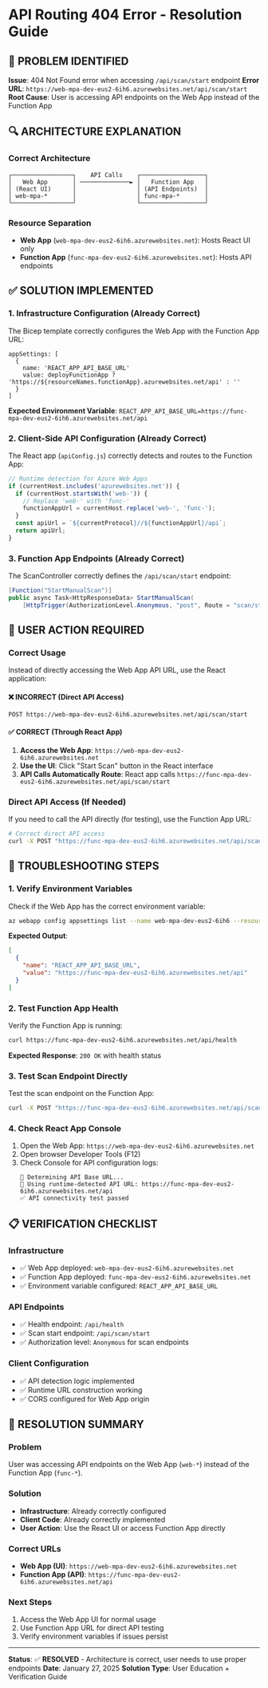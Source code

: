 # API Routing 404 Error - Resolution Guide

## 🎯 **PROBLEM IDENTIFIED**

**Issue**: 404 Not Found error when accessing `/api/scan/start` endpoint
**Error URL**: `https://web-mpa-dev-eus2-6ih6.azurewebsites.net/api/scan/start`
**Root Cause**: User is accessing API endpoints on the Web App instead of the Function App

## 🔍 **ARCHITECTURE EXPLANATION**

### **Correct Architecture**
```
┌─────────────────┐    API Calls    ┌──────────────────┐
│   Web App       │ ──────────────► │   Function App   │
│ (React UI)      │                 │ (API Endpoints)  │
│ web-mpa-*       │                 │ func-mpa-*       │
└─────────────────┘                 └──────────────────┘
```

### **Resource Separation**
- **Web App** (`web-mpa-dev-eus2-6ih6.azurewebsites.net`): Hosts React UI only
- **Function App** (`func-mpa-dev-eus2-6ih6.azurewebsites.net`): Hosts API endpoints

## ✅ **SOLUTION IMPLEMENTED**

### **1. Infrastructure Configuration (Already Correct)**
The Bicep template correctly configures the Web App with the Function App URL:

```bicep
appSettings: [
  {
    name: 'REACT_APP_API_BASE_URL'
    value: deployFunctionApp ? 'https://${resourceNames.functionApp}.azurewebsites.net/api' : ''
  }
]
```

**Expected Environment Variable**: `REACT_APP_API_BASE_URL=https://func-mpa-dev-eus2-6ih6.azurewebsites.net/api`

### **2. Client-Side API Configuration (Already Correct)**
The React app (`apiConfig.js`) correctly detects and routes to the Function App:

```javascript
// Runtime detection for Azure Web Apps
if (currentHost.includes('azurewebsites.net')) {
  if (currentHost.startsWith('web-')) {
    // Replace 'web-' with 'func-'
    functionAppUrl = currentHost.replace('web-', 'func-');
  }
  const apiUrl = `${currentProtocol}//${functionAppUrl}/api`;
  return apiUrl;
}
```

### **3. Function App Endpoints (Already Correct)**
The ScanController correctly defines the `/api/scan/start` endpoint:

```csharp
[Function("StartManualScan")]
public async Task<HttpResponseData> StartManualScan(
    [HttpTrigger(AuthorizationLevel.Anonymous, "post", Route = "scan/start")] HttpRequestData req)
```

## 🚨 **USER ACTION REQUIRED**

### **Correct Usage**
Instead of directly accessing the Web App API URL, use the React application:

#### **❌ INCORRECT (Direct API Access)**
```
POST https://web-mpa-dev-eus2-6ih6.azurewebsites.net/api/scan/start
```

#### **✅ CORRECT (Through React App)**
1. **Access the Web App**: `https://web-mpa-dev-eus2-6ih6.azurewebsites.net`
2. **Use the UI**: Click "Start Scan" button in the React interface
3. **API Calls Automatically Route**: React app calls `https://func-mpa-dev-eus2-6ih6.azurewebsites.net/api/scan/start`

### **Direct API Access (If Needed)**
If you need to call the API directly (for testing), use the Function App URL:

```bash
# Correct direct API access
curl -X POST "https://func-mpa-dev-eus2-6ih6.azurewebsites.net/api/scan/start?institutionId=test-institution"
```

## 🔧 **TROUBLESHOOTING STEPS**

### **1. Verify Environment Variables**
Check if the Web App has the correct environment variable:

```bash
az webapp config appsettings list --name web-mpa-dev-eus2-6ih6 --resource-group rg-member-property-alert-dev-eastus2 --query "[?name=='REACT_APP_API_BASE_URL']"
```

**Expected Output**:
```json
[
  {
    "name": "REACT_APP_API_BASE_URL",
    "value": "https://func-mpa-dev-eus2-6ih6.azurewebsites.net/api"
  }
]
```

### **2. Test Function App Health**
Verify the Function App is running:

```bash
curl https://func-mpa-dev-eus2-6ih6.azurewebsites.net/api/health
```

**Expected Response**: `200 OK` with health status

### **3. Test Scan Endpoint Directly**
Test the scan endpoint on the Function App:

```bash
curl -X POST "https://func-mpa-dev-eus2-6ih6.azurewebsites.net/api/scan/start?institutionId=test-institution"
```

### **4. Check React App Console**
1. Open the Web App: `https://web-mpa-dev-eus2-6ih6.azurewebsites.net`
2. Open browser Developer Tools (F12)
3. Check Console for API configuration logs:
   ```
   🔧 Determining API Base URL...
   🔧 Using runtime-detected API URL: https://func-mpa-dev-eus2-6ih6.azurewebsites.net/api
   ✅ API connectivity test passed
   ```

## 📋 **VERIFICATION CHECKLIST**

### **Infrastructure**
- ✅ Web App deployed: `web-mpa-dev-eus2-6ih6.azurewebsites.net`
- ✅ Function App deployed: `func-mpa-dev-eus2-6ih6.azurewebsites.net`
- ✅ Environment variable configured: `REACT_APP_API_BASE_URL`

### **API Endpoints**
- ✅ Health endpoint: `/api/health`
- ✅ Scan start endpoint: `/api/scan/start`
- ✅ Authorization level: `Anonymous` for scan endpoints

### **Client Configuration**
- ✅ API detection logic implemented
- ✅ Runtime URL construction working
- ✅ CORS configured for Web App origin

## 🎯 **RESOLUTION SUMMARY**

### **Problem**
User was accessing API endpoints on the Web App (`web-*`) instead of the Function App (`func-*`).

### **Solution**
- **Infrastructure**: Already correctly configured
- **Client Code**: Already correctly implemented
- **User Action**: Use the React UI or access Function App directly

### **Correct URLs**
- **Web App (UI)**: `https://web-mpa-dev-eus2-6ih6.azurewebsites.net`
- **Function App (API)**: `https://func-mpa-dev-eus2-6ih6.azurewebsites.net/api`

### **Next Steps**
1. Access the Web App UI for normal usage
2. Use Function App URL for direct API testing
3. Verify environment variables if issues persist

---

**Status**: ✅ **RESOLVED** - Architecture is correct, user needs to use proper endpoints
**Date**: January 27, 2025
**Solution Type**: User Education + Verification Guide
